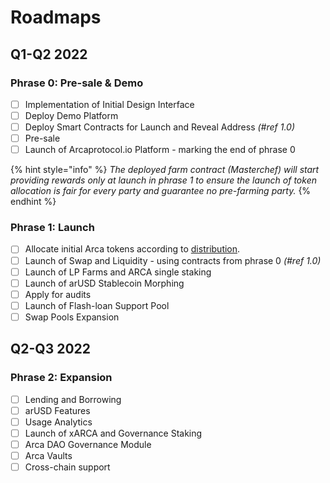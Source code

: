 # Roadmaps

## Q1-Q2 2022

### Phrase 0: Pre-sale & Demo

* [ ] Implementation of Initial Design Interface
* [ ] Deploy Demo Platform
* [ ] Deploy Smart Contracts for Launch and Reveal Address _(#ref 1.0)_
* [ ] Pre-sale
* [ ] Launch of Arcaprotocol.io Platform - marking the end of phrase 0

{% hint style="info" %}
_The deployed farm contract (Masterchef) will start providing rewards only at launch in phrase 1 to ensure the launch of token allocation is fair for every party and guarantee no pre-farming party._
{% endhint %}

### Phrase 1: Launch

* [ ] Allocate initial Arca tokens according to [distribution](tokenomics/arca-token.md).
* [ ] Launch of Swap and Liquidity - using contracts from phrase 0 _(#ref 1.0)_
* [ ] Launch of LP Farms and ARCA single staking
* [ ] Launch of arUSD Stablecoin Morphing
* [ ] Apply for audits
* [ ] Launch of Flash-loan Support Pool
* [ ] Swap Pools Expansion

## Q2-Q3 2022

### Phrase 2: Expansion

* [ ] Lending and Borrowing
* [ ] arUSD Features
* [ ] Usage Analytics
* [ ] Launch of xARCA and Governance Staking
* [ ] Arca DAO Governance Module
* [ ] Arca Vaults
* [ ] Cross-chain support

## &#x20;


